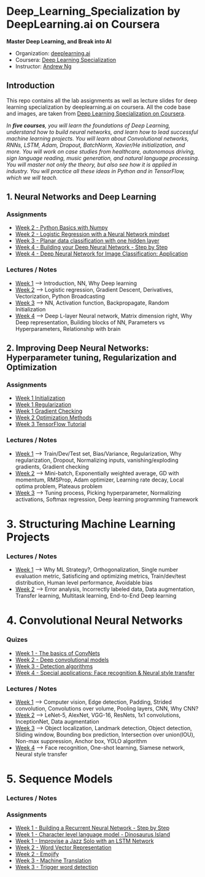 # Deep_Learning_Specialization by DeepLearning.ai on Coursera


**Master Deep Learning, and Break into AI**

- Organization: [deeplearning.ai](https://www.deeplearning.ai)
- Coursera: [Deep Learning Specialization](https://www.coursera.org/specializations/deep-learning)
- Instructor: [Andrew Ng](http://www.andrewng.org/)


## Introduction

This repo contains all the lab assignments as well as lecture slides for deep learning specialization by deeplearning.ai on coursera. All the code base and images, are taken from [Deep Learning Specialization on Coursera](https://www.coursera.org/specializations/deep-learning).

*In **five courses**, you will learn the foundations of Deep Learning, understand how to build neural networks, and learn how to lead successful machine learning projects. You will learn about Convolutional networks, RNNs, LSTM, Adam, Dropout, BatchNorm, Xavier/He initialization, and more. You will work on case studies from healthcare, autonomous driving, sign language reading, music generation, and natural language processing. You will master not only the theory, but also see how it is applied in industry. You will practice all these ideas in Python and in TensorFlow, which we will teach.*




## 1. Neural Networks and Deep Learning

### Assignments

- [Week 2 - 
Python Basics with Numpy](https://github.com/saqemlas/deep-learning-specialization/blob/main/1_NeuralNetworksAndDeepLearning/week_2/Assignment/Python_Basics_with_Numpy.ipynb)
- [Week 2 - 
Logistic Regression with a Neural Network mindset](https://github.com/saqemlas/deep-learning-specialization/blob/main/1_NeuralNetworksAndDeepLearning/week_2/Assignment/Logistic_Regression_with_a_Neural_Network_mindset.ipynb)
- [Week 3 - Planar data classification with one hidden layer](https://github.com/saqemlas/deep-learning-specialization/blob/main/1_NeuralNetworksAndDeepLearning/week_3/Assignment/Planar_data_classification_with_onehidden_layer.ipynb)
- [Week 4 - Building your Deep Neural Network - Step by Step](https://github.com/saqemlas/deep-learning-specialization/blob/main/1_NeuralNetworksAndDeepLearning/week_4/Assignment/Building_your_Deep_Neural_Network_Step_by_Step.ipynb)
- [Week 4 - Deep Neural Network for Image Classification: Application](https://github.com/saqemlas/deep-learning-specialization/blob/main/1_NeuralNetworksAndDeepLearning/week_4/Assignment/Deep_Neural_Network_Application.ipynb)

### Lectures / Notes

- [Week 1](https://github.com/saqemlas/deep-learning-specialization/tree/main/1_NeuralNetworksAndDeepLearning/week_1/Notes) --> Introduction, NN, Why Deep learning
- [Week 2](https://github.com/saqemlas/deep-learning-specialization/tree/main/1_NeuralNetworksAndDeepLearning/week_2/Notes) --> Logistic regression, Gradient Descent, Derivatives, Vectorization, Python Broadcasting
- [Week 3](https://github.com/saqemlas/deep-learning-specialization/tree/main/1_NeuralNetworksAndDeepLearning/week_3/Notes) --> NN, Activation function, Backpropagate, Random Initialization
- [Week 4](https://github.com/saqemlas/deep-learning-specialization/tree/main/1_NeuralNetworksAndDeepLearning/week_4/Notes) --> Deep L-layer Neural network, Matrix dimension right, Why Deep representation, Building blocks of NN, Parameters vs Hyperparameters, Relationship with brain



## 2. Improving Deep Neural Networks: Hyperparameter tuning, Regularization and Optimization


### Assignments

- [Week 1 Initialization](https://github.com/saqemlas/deep-learning-specialization/tree/main/2_ImprovingDeepNeuralNetworksHyperparameterTuningRegularizationAndOptimization/week_1/Assignment/Initialization.ipynb)
- [Week 1 Regularization](https://github.com/saqemlas/deep-learning-specialization/tree/main/2_ImprovingDeepNeuralNetworksHyperparameterTuningRegularizationAndOptimization/week_1/Assignment/Regularization.ipynb)
- [Week 1 Gradient Checking](https://github.com/saqemlas/deep-learning-specialization/tree/main/2_ImprovingDeepNeuralNetworksHyperparameterTuningRegularizationAndOptimization/week_1/Assignment/Gradient_Checking.ipynb)
- [Week 2 Optimization Methods](https://github.com/saqemlas/deep-learning-specialization/blob/main/2_ImprovingDeepNeuralNetworksHyperparameterTuningRegularizationAndOptimization/week_2/Assignment/Optimization_methods.ipynb)
- [Week 3 TensorFlow Tutorial](https://github.com/saqemlas/deep-learning-specialization/blob/main/2_ImprovingDeepNeuralNetworksHyperparameterTuningRegularizationAndOptimization/week_3/Assignment/TensorFlow_Tutorial.ipynb)

### Lectures / Notes

- [Week 1](https://github.com/saqemlas/deep-learning-specialization/tree/main/2_ImprovingDeepNeuralNetworksHyperparameterTuningRegularizationAndOptimization/week_1/Notes) --> Train/Dev/Test set, Bias/Variance, Regularization, Why regularization, Dropout, Normalizing inputs, vanishing/exploding gradients, Gradient checking
- [Week 2](https://github.com/saqemlas/deep-learning-specialization/tree/main/2_ImprovingDeepNeuralNetworksHyperparameterTuningRegularizationAndOptimization/week_2/Notes) --> Mini-batch, Exponentially weighted average, GD with momentum, RMSProp, Adam optimizer, Learning rate decay, Local optima problem, Plateaus problem
- [Week 3](https://github.com/saqemlas/deep-learning-specialization/tree/main/2_ImprovingDeepNeuralNetworksHyperparameterTuningRegularizationAndOptimization/week_3/Notes) --> Tuning process, Picking hyperparameter, Normalizing activations, Softmax regression, Deep learning programming framework 



# 3. Structuring Machine Learning Projects


### Lectures / Notes

- [Week 1](https://github.com/saqemlas/deep-learning-specialization/tree/main/3_StructuringMachineLearningProjects/week_1/Notes) --> Why ML Strategy?, Orthogonalization, Single number evaluation metric, Satisficing and optimizing metrics, Train/dev/test distribution, Human level performance, Avoidable bias
- [Week 2](https://github.com/saqemlas/deep-learning-specialization/tree/main/3_StructuringMachineLearningProjects/week_2/Notes) --> Error analysis, Incorrectly labeled data, Data augmentation, Transfer learning, Multitask learning, End-to-End Deep learning


# 4. Convolutional Neural Networks

### Quizes

- [Week 1 - The basics of ConvNets](https://github.com/saqemlas/deep-learning-specialization/blob/main/4_ConvolutionalNeuralNetworks/week_1/Quiz/The_basics_of_ConvNets.md)
- [Week 2 - Deep convolutional models](https://github.com/saqemlas/deep-learning-specialization/blob/main/4_ConvolutionalNeuralNetworks/week_2/Quiz/Deep_convolutional_models.md)
- [Week 3 - Detection algorithms](https://github.com/saqemlas/deep-learning-specialization/blob/main/4_ConvolutionalNeuralNetworks/week_3/Quiz/Detection_algorithms.md)
- [Week 4 - Special applications: Face recognition & Neural style transfer](https://github.com/saqemlas/deep-learning-specialization/blob/main/4_ConvolutionalNeuralNetworks/week_4/Quiz/Special_Applications:Face_Recognition_&_Neural_Style_Transfer.md)


### Lectures / Notes

- [Week 1](https://github.com/saqemlas/deep-learning-specialization/tree/main/4_ConvolutionalNeuralNetworks/week_1/Lectures) --> Computer vision, Edge detection, Padding, Strided convolution, Convolutions over volume, Pooling layers, CNN, Why CNN?
- [Week 2](https://github.com/saqemlas/deep-learning-specialization/tree/main/4_ConvolutionalNeuralNetworks/week_2/Lectures) --> LeNet-5, AlexNet, VGG-16, ResNets, 1x1 convolutions, InceptionNet, Data augmentation
- [Week 3](https://github.com/saqemlas/deep-learning-specialization/tree/main/4_ConvolutionalNeuralNetworks/week_3/Lectures) --> Object localization, Landmark detection, Object detection, Sliding window, Bounding box prediction, Intersection over union(IOU), Non-max suppression, Anchor box, YOLO algorithm
- [Week 4](https://github.com/saqemlas/deep-learning-specialization/tree/main/4_ConvolutionalNeuralNetworks/week_4/Lectures) --> Face recognition, One-shot learning, Siamese network, Neural style transfer



# 5. Sequence Models

### Lectures / Notes


### Assignments

- [Week 1 - Building a Recurrent Neural Network - Step by Step](https://github.com/saqemlas/deep-learning-specialization/blob/main/5_SequenceModels/week_1/Assignment/Building_a_Recurrent_Neural_Network_Step_by_Step.ipynb)
- [Week 1 - Character level language model - Dinosaurus Island](https://github.com/saqemlas/deep-learning-specialization/blob/main/5_SequenceModels/week_1/Assignment/Dinosaurus_Island_Character_level_language_model_final.ipynb)
- [Week 1 - Improvise a Jazz Solo with an LSTM Network](https://github.com/saqemlas/deep-learning-specialization/blob/main/5_SequenceModels/week_1/Assignment/Jazz_improvisation_with_LSTM/Improvise_a_Jazz_Solo_with_an_LSTM_Network.ipynb)
- [Week 2 - Word Vector Representation](https://github.com/saqemlas/deep-learning-specialization/blob/main/5_SequenceModels/week_2/Assignment/Word_Vector_Representation/Operations_on_word_vectors.ipynb)
- [Week 2 - Emojify](https://github.com/saqemlas/deep-learning-specialization/blob/main/5_SequenceModels/week_2/Assignment/Emojify.ipynb)
- [Week 3 - Machine Translation](https://github.com/saqemlas/deep-learning-specialization/blob/main/5_SequenceModels/week_3/Assignment/Neural_machine_translation_with_attention.ipynb)
- [Week 3 - Trigger word detection](https://github.com/saqemlas/deep-learning-specialization/blob/main/5_SequenceModels/week_3/Assignment/Trigger_word_detection.ipynb)
